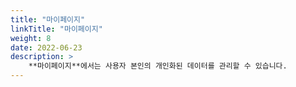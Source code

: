 ```yaml
---
title: "마이페이지"
linkTitle: "마이페이지"
weight: 8
date: 2022-06-23
description: >
    **마이페이지**에서는 사용자 본인의 개인화된 데이터를 관리할 수 있습니다.
---
```

